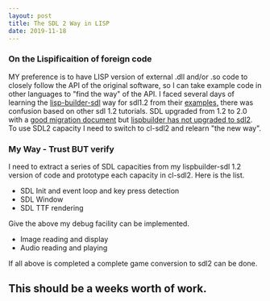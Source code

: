 ```yaml
---
layout: post
title: The SDL 2 Way in LISP
date: 2019-11-18
---
```

### On the Lispificaition of foreign code

MY preference is to have LISP version of external .dll and/or .so code to closely follow the API of the original software, so I can take example code in other languages to "find the way" of the API.
I faced several days of learning the [lisp-builder-sdl](https://github.com/lispbuilder/lispbuilder/tree/master/lispbuilder-sdl) way for sdl1.2 from their [examples,](https://github.com/lispbuilder/lispbuilder/tree/master/lispbuilder-sdl/examples) there was confusion based on other sdl 1.2 tutorials.
SDL upgraded from 1.2 to 2.0 with a [good migration document](https://wiki.libsdl.org/MigrationGuide) but [lispbuilder has not upgraded to sdl2](https://github.com/lispbuilder/lispbuilder/issues/18).
To use SDL2 capacity I need to switch to cl-sdl2 and relearn "the new way".


### My Way - Trust BUT verify

I need to extract a series of SDL capacities from my lispbuilder-sdl 1.2 version of code and prototype each capacity in cl-sdl2. Here is the list.

- SDL Init and event loop and key press detection
- SDL Window
- SDL TTF rendering

Give the above my debug facility can be implemented.

- Image reading and display
- Audio reading and playing

If all above is completed a complete game conversion to sdl2 can be done.


## This should be a weeks worth of work.



